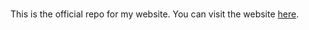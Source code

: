 # 
This is the official repo for my website.
You can visit the website [here](http://cocodevienne.github.io).
